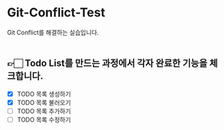 # Git-Conflict-Test
Git Conflict를 해결하는 실습입니다.</br></br>

## 👉🏻 Todo List를 만드는 과정에서 각자 완료한 기능을 체크합니다.

- [x] TODO 목록 생성하기
- [x] TODO 목록 불러오기
- [ ] TODO 목록 추가하기
- [ ] TODO 목록 수정하기
